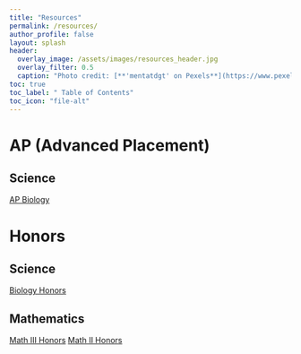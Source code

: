 ```yaml
---
title: "Resources"
permalink: /resources/
author_profile: false
layout: splash
header:
  overlay_image: /assets/images/resources_header.jpg 
  overlay_filter: 0.5
  caption: "Photo credit: [**'mentatdgt' on Pexels**](https://www.pexels.com/photo/white-wooden-bookshelves-1319855/)"
toc: true
toc_label: " Table of Contents"
toc_icon: "file-alt"
---
```


# AP (Advanced Placement)
## Science
<a href="/resources/ap_biology" class="btn btn--inverse btn--x-large">AP Biology</a>

# Honors
## Science
<a href="/resources/biology_honors" class="btn btn--inverse btn--x-large">Biology Honors</a>

## Mathematics
<a href="/resources/math-3-honors" class="btn btn--inverse btn--x-large">Math III Honors</a>
<a href="/resources/math-2-honors" class="btn btn--inverse btn--x-large">Math II Honors</a>
